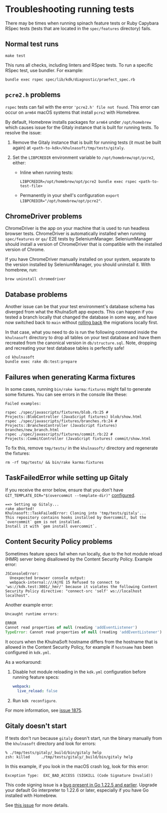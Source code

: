 # Troubleshooting running tests

There may be times when running spinach feature tests or Ruby Capybara RSpec
tests (tests that are located in the `spec/features` directory) fails.

## Normal test runs

```shell
make test
```

This runs all checks, including linters and RSpec tests. To run a specific RSpec
test, use bundler. For example:

```shell
bundle exec rspec spec/lib/kdk/diagnostic/praefect_spec.rb
```

## `pcre2.h` problems

`rspec` tests can fail with the error `'pcre2.h' file not found`. This error can occur on `arm64` macOS systems that
install `pcre2` with Homebrew.

By default, Homebrew installs packages for `arm64` under `/opt/homebrew` which causes issue for the Gitaly instance
that is built for running tests. To resolve the issue:

1. Remove the Gitaly instance that is built for running tests (it must be built again) at `<path-to-kdk>/khulnasoft/tmp/tests/gitaly`.
1. Set the `LIBPCREDIR` environment variable to `/opt/homebrew/opt/pcre2`, either:

   - Inline when running tests:

     ```shell
     LIBPCREDIR=/opt/homebrew/opt/pcre2 bundle exec rspec <path-to-test-file>
     ```

   - Permanently in your shell's configuration `export LIBPCREDIR="/opt/homebrew/opt/pcre2"`.

## ChromeDriver problems

ChromeDriver is the app on your machine that is used to run headless
browser tests.
ChromeDriver is automatically installed when running `spec/features` or `qa/` E2E tests by SeleniumManager.
SeleniumManager should install a version of ChromeDriver that is compatible with the installed version of Chrome.

If you have ChromeDriver manually installed on your system, separate to the version installed by SeleniumManager, you should uninstall it. With homebrew, run:

```shell
brew uninstall chromedriver
```

## Database problems

Another issue can be that your test environment's database schema has
diverged from what the KhulnaSoft app expects. This can happen if you tested
a branch locally that changed the database in some way, and have now
switched back to `main` without
[rolling back](https://edgeguides.rubyonrails.org/active_record_migrations.html#rolling-back)
the migrations locally first.

In that case, what you need to do is run the following command inside
the `khulnasoft` directory to drop all tables on your test database and have
them recreated from the canonical version in `db/structure.sql`. Note,
dropping and recreating your test database tables is perfectly safe!

```shell
cd khulnasoft
bundle exec rake db:test:prepare
```

## Failures when generating Karma fixtures

In some cases, running `bin/rake karma:fixtures` might fail to generate some fixtures. You can see errors in the console like these:

```plaintext
Failed examples:

rspec ./spec/javascripts/fixtures/blob.rb:25 # Projects::BlobController (JavaScript fixtures) blob/show.html
rspec ./spec/javascripts/fixtures/branches.rb:24 # Projects::BranchesController (JavaScript fixtures) branches/new_branch.html
rspec ./spec/javascripts/fixtures/commit.rb:22 # Projects::CommitController (JavaScript fixtures) commit/show.html
```

To fix this, remove `tmp/tests/` in the `khulnasoft/` directory and regenerate the fixtures:

```shell
rm -rf tmp/tests/ && bin/rake karma:fixtures
```

## TaskFailedError while setting up Gitaly

If you receive the error below, ensure that you don't have
`GIT_TEMPLATE_DIR="$(overcommit --template-dir)"`
[configured](https://github.com/sds/overcommit#automatically-install-overcommit-hooks).

```plaintext
==> Setting up Gitaly...
rake aborted!
Khulnasoft::TaskFailedError: Cloning into 'tmp/tests/gitaly'...
This repository contains hooks installed by Overcommit, but the `overcommit` gem is not installed.
Install it with `gem install overcommit`.
```

## Content Security Policy problems

Sometimes feature specs fail when run locally, due to the hot module reload (HMR) server being disallowed by the Content Security Policy. Example error:

```shell
JSConsoleError:
  Unexpected browser console output:
  webpack-internal:///AjYE 15 Refused to connect to 'ws://kdk.test:3001/_hmr/' because it violates the following Content Security Policy directive: "connect-src 'self' ws://localhost localhost".
```

Another example error:

```javascript
Uncaught runtime errors:

ERROR
Cannot read properties of null (reading 'addEventListener')
TypeError: Cannot read properties of null (reading 'addEventListener')
```

It occurs when the KhulnaSoft hostname differs from the hostname that is allowed in the Content Security Policy, for example if `hostname` has been configured in `kdk.yml`.

As a workaround:

1. Disable hot module reloading in the `kdk.yml` configuration before running feature specs:

   ```yaml
   webpack:
     live_reload: false
   ```

1. Run `kdk reconfigure`.

For more information, see [issue 1875](https://github.com/khulnasoft/khulnasoft-development-kit/-/issues/1875).

## Gitaly doesn't start

If tests don't run because `gitaly` doesn't start, run the binary manually
from the `khulnasoft` directory and look for errors:

```shell
% ./tmp/tests/gitaly/_build/bin/gitaly help
zsh: killed     ./tmp/tests/gitaly/_build/bin/gitaly help
```

In this example, if you look in the macOS crash log, look for this error:

```plaintext
Exception Type:  EXC_BAD_ACCESS (SIGKILL (Code Signature Invalid))
```

This code signing issue is a [bug present in Go 1.22.5 and earlier](https://github.com/golang/go/issues/68088).
Upgrade your default Go interpreter to 1.22.6 or later, especially
if you have Go installed with Homebrew.

See [this issue](https://github.com/khulnasoft/khulnasoft-development-kit/-/issues/2223) for more details.
